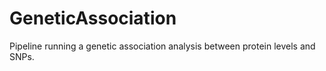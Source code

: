 # GeneticAssociation
Pipeline running a genetic association analysis between protein levels and SNPs.
